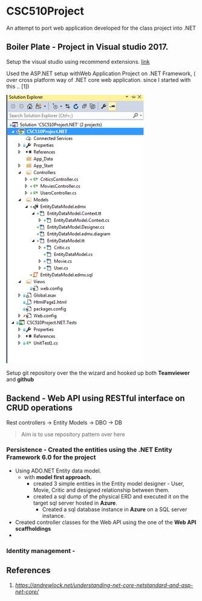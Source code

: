 # CSC510Project

An attempt to port web application developed for the class project into .NET

## Boiler Plate - Project in Visual studio 2017.

Setup the visual studio using  recommend  extensions. [link](https://github.com/tnkteja/Everything.NET#extensions)

Used the ASP.NET setup withWeb Application Project on .NET Framework, ( over cross platform way of .NET core  web application. since I started with this .. [1]) 

![project setup](https://github.com/tnkteja/CSC510Project.NET/blob/master/images/projectsetup.png)

Setup git repository over the the wizard and hooked up both **Teamviewer** and **github**


## Backend - Web API using RESTful interface on CRUD operations
 Rest controllers -> Entity Models -> DBO -> DB
 
 > Aim is to use repository pattern over here
 
### Persistence - Created the entities using the **.NET Entity Framework 6.0** for the project

* Using ADO.NET Entity data model.
  * with **model first approach.**
     * created 3 simple entities in the Entity model designer - User, Movie, Critic and designed relationship between them.
     * created a sql dump of the physical ERD and executed it on the target sql server hosted in **Azure**.
       * Created a sql database instance in **Azure** on a SQL server instance.
* Created controller classes for the Web API using the one of the **Web API scaffholdings**
* ![]()

### Identity management - 
## References
1. _https://andrewlock.net/understanding-net-core-netstandard-and-asp-net-core/_
